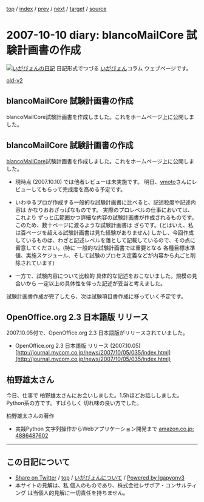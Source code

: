 [top](../index.html) 
 / [index](index.html) 
 / [prev](ig071008.html) 
 / [next](ig071012.html) 
 / [target](http://www.igapyon.jp/igapyon/diary/2007/ig071010.html) 
 / [source](https://github.com/igapyon/diary/blob/master/2007/ig071010.src.md) 

2007-10-10 diary: blancoMailCore 試験計画書の作成
=====================================================================================================
[![いがぴょんの日記](http://www.igapyon.jp/igapyon/diary/images/iga200306s.jpg "いがぴょん")](http://www.igapyon.jp/igapyon/diary/memo/memoigapyon.html) 日記形式でつづる [いがぴょん](http://www.igapyon.jp/igapyon/diary/memo/memoigapyon.html)コラム ウェブページです。

[old-v2](ig071010-orig.html)

## blancoMailCore 試験計画書の作成

blancoMailCore試験計画書を作成しました。これをホームページ上に公開しました。


## blancoMailCore 試験計画書の作成

[blancoMailCore](http://www.igapyon.jp/blanco/blancomailcore.html)試験計画書を作成しました。これをホームページ上に公開しました。

* 現時点 (2007.10.10) では他者レビューは未実施です。
  明日、[ymoto](http://d.hatena.ne.jp/ymoto/)さんにレビューしてもらって完成度を高める予定です。
  
* いわゆるプロが作成する一般的な試験計画書に比べると、記述粒度や記述内容は かなりおおざっぱなものです。
  実際のプロレベルの仕事においては、これより ずっと広範囲かつ詳細な内容の試験計画書が作成されるものです。このため、数十ページに渡るような試験計画書は ざらです。(とはいえ、私は百ページを超える試験計画書は見た経験がありません) しかし、今回作成しているものは、わざと記述レベルを落として記載しているので、その点に留意してください。(特に
  一般的な試験計画書では重要となる 各種目標水準値、実施スケジュール、そして試験のプロセス定義などが内容から丸ごと削除されています)
  
* 一方で、試験内容について比較的 具体的な記述をおこないました。規模の見合いから 一定以上の具体性を伴った記述が妥当と考えました。

試験計画書作成が完了したら、次は試験項目書作成に移っていく予定です。

## OpenOffice.org 2.3 日本語版 リリース

2007.10.05付で、OpenOffice.org 2.3 日本語版がリリースされていました。

* OpenOffice.org 2.3 日本語版 リリース (2007.10.05)
  [http://journal.mycom.co.jp/news/2007/10/05/035/index.html](http://journal.mycom.co.jp/news/2007/10/05/035/index.html)

## 柏野雄太さん

今日、仕事で 柏野雄太さんにお会いしました。1.5hほどお話ししました。Python系の方です。すばらしく 切れ味の良い方でした。

柏野雄太さんの著作

* 実践Python 文字列操作からWebアプリケーション開発まで
  [amazon.co.jp: 4886487602](http://www.amazon.co.jp/exec/obidos/ASIN/4886487602/igapyondiary-22)


----------------------------------------------------------------------------------------------------

## この日記について

* [Share on Twitter](https://twitter.com/intent/tweet?hashtags=igapyon%2Cdiary%2C%E3%81%84%E3%81%8C%E3%81%B4%E3%82%87%E3%82%93&text=blancoMailCore+%E8%A9%A6%E9%A8%93%E8%A8%88%E7%94%BB%E6%9B%B8%E3%81%AE%E4%BD%9C%E6%88%90&url=http%3A%2F%2Fwww.igapyon.jp%2Figapyon%2Fdiary%2F2007%2Fig071010.html) / [top](../index.html) / [いがぴょんについて](http://www.igapyon.jp/igapyon/diary/memo/memoigapyon.html) / [Powered by Igapyonv3](https://github.com/igapyon/igapyonv3)
* 本サイトの見解は、私 個人のものであり、株式会社レザボア・コンサルティング は当個人的見解に一切責任を持ちません。 
